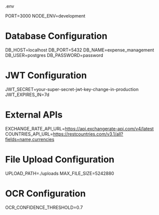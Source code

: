 .env 

PORT=3000
NODE_ENV=development

# Database Configuration
DB_HOST=localhost
DB_PORT=5432
DB_NAME=expense_management
DB_USER=postgres
DB_PASSWORD=password

# JWT Configuration
JWT_SECRET=your-super-secret-jwt-key-change-in-production
JWT_EXPIRES_IN=7d

# External APIs
EXCHANGE_RATE_API_URL=https://api.exchangerate-api.com/v4/latest
COUNTRIES_API_URL=https://restcountries.com/v3.1/all?fields=name,currencies

# File Upload Configuration
UPLOAD_PATH=./uploads
MAX_FILE_SIZE=5242880

# OCR Configuration
OCR_CONFIDENCE_THRESHOLD=0.7
